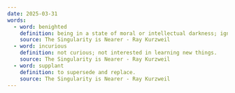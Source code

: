 ```yaml
---
date: 2025-03-31
words:
  - word: benighted
    definition: being in a state of moral or intellectual darkness; ignorant; unenlightened.
    source: The Singularity is Nearer - Ray Kurzweil
  - word: incurious
    definition: not curious; not interested in learning new things.
    source: The Singularity is Nearer - Ray Kurzweil
  - word: supplant
    definition: to supersede and replace.
    source: The Singularity is Nearer - Ray Kurzweil
---
```

